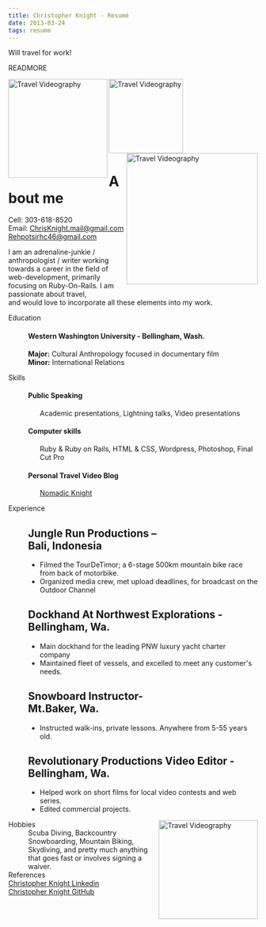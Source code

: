 ```yaml
---
title: Christopher Knight - Resumé
date: 2013-03-24 
tags: resume
---
```


Will travel for work!

READMORE 


<html xmlns="http://www.w3.org/1999/xhtml" xml:lang="en" lang="en">
  <body>
      <div id="page-wrap">
          <img src="/images/my_images/timor.jpg" title="Travel Videography" height="200", width="200", align="left"/
      <div id="page-wrap">
          <img src="/images/my_images/skydive.jpg" title="Travel Videography" height="150", width="150", align="middle"/
      <div id="page-wrap">
          <img src="/images/my_images/snow.jpg" title="Travel Videography" height="265", width="265", align="right"/
      <div id="page-wrap">
              <h1 class="fn">About me</h1>
                <p>
                Cell: <span class="tel">303-618-8520</span><br />
                Email: <a class="work" href="mailto:ChrisKnight.mail@gmail.com">ChrisKnight.mail@gmail.com</a></br>
                <a class="personal" href="mailto:rehpotsirhc46@gmail.com">Rehpotsirhc46@gmail.com</a>
            </p>
          </div>
          <div id="objective">
              <p>
                 I am an adrenaline-junkie / anthropologist / writer working towards a career in the field of</br> 
                 web-development, primarily focusing on Ruby-On-Rails. I am passionate about travel, </br>and would love to incorporate all these elements into my work. 
              </p>
          </div>
          <div class="clear"></div>
          <dl>
              <dd class="clear"></dd>
              <dt>Education</dt>
              <dd>
                  <h4>Western Washington University - Bellingham, Wash.</h4>
                  <p><strong>Major:</strong> Cultural Anthropology focused in documentary film <br />
                     <strong>Minor:</strong> International Relations </p>
              </dd>
              <dd class="clear"></dd>              
              <dt>Skills</dt>
              <dd>
                  <h4>Public Speaking</h4>
                  <ul><p>Academic presentations, Lightning talks, Video presentations</p></ul>
                  <h4>Computer skills</h4>
                  <ul><t><p>Ruby & Ruby on Rails, HTML & CSS, Wordpress, Photoshop, Final Cut Pro</p></ul
                  <p><h4>Personal Travel Video Blog</h4></p>
                  <ul><a target="_blank" href="http://www.NomadicKnight.com">Nomadic Knight</a></ul>
              </dd>
              <dd class="clear"></dd>              
              <dt>Experience</dt>
              <dd>
                  <h2>Jungle Run Productions – </br>Bali, Indonesia </h2>
                  <ul>
                      <li>Filmed the TourDeTimor; a 6-stage 500km mountain bike race from back of motorbike. </li>
                      <li>Organized media crew, met upload deadlines, for broadcast on the Outdoor Channel </li>
                  </ul>
                  <h2>Dockhand At Northwest Explorations - Bellingham, Wa.</h2>
                  <ul>
                      <li>Main dockhand for the leading PNW luxury yacht charter company</li>
                      <li>Maintained fleet of vessels, and excelled to meet any customer's needs. </li>
                  </ul> 
                  <h2>Snowboard Instructor- </br> Mt.Baker, Wa.</h2>
                  <ul>
                      <li>Instructed walk-ins, private lessons. Anywhere from 5-55 years old.</li>
                  </ul> 
                  <h2>Revolutionary Productions Video Editor -</br>  Bellingham, Wa.</h2>
                  <ul>
                      <li>Helped work on short films for local video contests and web series.</li>
                      <li>Edited commercial projects.</li>
                  </ul> 
              </dd>              
              <dd class="clear"></dd>  
          <img src="/images/my_images/bamboo.jpg" title="Travel Videography" height="200", width="200", align="right"/
          <div id="contact-info" class="vcard">            
              <dt>Hobbies</dt>
              <dd>Scuba Diving, Backcountry Snowboarding, Mountain Biking, Skydiving, and pretty much anything that goes fast or involves signing a waiver.</dd>              
              <dd class="clear"></dd>              
              <dt>References</dt>
               <a target="_blank" class="linkedin" href="http://www.linkedin.com/profile/view?id=73950402&goback=%2Enppvan_%2Fjvanlee&trk=tab_pro">Christopher Knight Linkedin</a>
              <dd class="clear"></dd>
               <a target="_blank" class="GitHub" href="https://github.com/SerKnight">Christopher Knight GitHub</a>
              <dd class="clear"></dd>
          </dl>          
          <div class="clear"></div>      
      </div>
  </body>
</html>